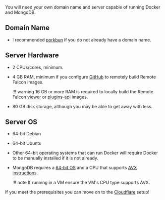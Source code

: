 You will need your own domain name and server capable of running Docker and MongoDB.

## Domain Name

- I recommended [porkbun](https://porkbun.com/) if you do not already have a domain name.

## Server Hardware

- 2 CPUs/cores, minimum.

- 4 GB RAM, minimum if you configure [GitHub](../main/install/github.md) to remotely build Remote Falcon images.

    !!! warning
        16 GB or more RAM is required to locally build the Remote Falcon [viewer](http://127.0.0.1:8000/cloudflared-remotefalcon/docs/architecture/containers/#viewer) or [plugins-api](http://127.0.0.1:8000/cloudflared-remotefalcon/docs/architecture/containers/#plugins-api) images.

- 80 GB disk storage, although you may be able to get away with less.

## Server OS

- 64-bit Debian

- 64-bit Ubuntu

- Other 64-bit operating systems that can run Docker will require Docker to be manually installed if it is not already.

- MongoDB requires a [64-bit OS](https://www.mongodb.com/docs/manual/installation/#supported-platforms) and a CPU that supports [AVX instructions](https://www.mongodb.com/community/forums/t/mongodb-5-0-cpu-intel-g4650-compatibility/116610).

    !!! note
        If running in a VM ensure the VM's CPU type supports AVX.

If you meet the prerequisites you can move on to the [Cloudflare](cloudflare.md) setup!
